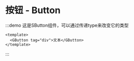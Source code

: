 # 按钮 - Button
:::demo 这是SButton组件，可以通过传递type来改变它的类型
  ```vue
  <template>
    <GButton tag="div">文本</GButton>
  </template>
  ```
:::
